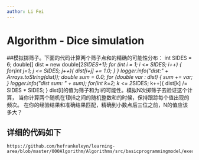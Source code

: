 ```yaml
---
author: Li Fei
---
```

# Algorithm - Dice simulation

##模拟掷筛子。下面的代码计算两个筛子点和的精确的可能性分布：
        int SIDES = 6;
        double[] dist = new double[2*SIDES+1];
        for (int i = 1; i <= SIDES; i++) {
            for(int j=1; j <= SIDES; j++){
                dist[i+j] += 1.0;
            }
        }
        logger.info("dist:" + Arrays.toString(dist));
        double sum = 0.0;
        for (double var : dist) {
            sum += var;
        }
        logger.info("dist sum: " + sum);
        for(int k=2; k <= 2*SIDES; k++){
            dist[k] /= SIDES * SIDES;
        }
	dist[i]的值为筛子和为i的可能性。模拟N次掷筛子去验证这个计算，
	当你计算两个随机在1到6之间的随机整数和的时候，保持跟踪每个值出现的频次。 
	在你的经验结果和准确结果匹配，精确到小数点后三位之前，N的值应该多大？

## 详细的代码如下
	https://github.com/hefrankeleyn/learning-area/blob/master/000Algorithm/Algorithms/src/basicprogrammingmodel/exercises/Exercise1135DiceSimulation.java
  
